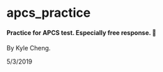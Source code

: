 # apcs_practice

#### Practice for APCS test. Especially free response. :pencil:

By Kyle Cheng.

5/3/2019

